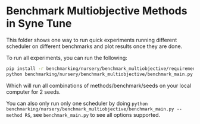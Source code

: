 # Benchmark Multiobjective Methods in Syne Tune

This folder shows one way to run quick experiments running different scheduler on different benchmarks and plot
 results once they are done.

To run all experiments, you can run the following:


```bash
pip install -r benchmarking/nursery/benchmark_multiobjective/requirements.txt
python benchmarking/nursery/benchmark_multiobjective/benchmark_main.py --experiment_tag "my-new-experiment" --num_seeds 2
```

Which will run all combinations of methods/benchmark/seeds on your local computer for 2 seeds.

You can also only run only one scheduler by doing `python benchmarking/nursery/benchmark_multiobjective/benchmark_main.py --method RS`, see
`benchmark_main.py` to see all options supported.
